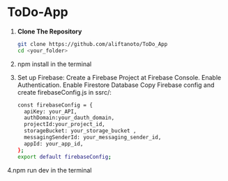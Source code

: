 # ToDo-App

1. **Clone The Repository**
   ```sh
   git clone https://github.com/aliftanoto/ToDo_App
   cd <your_folder>
2. npm install in the terminal
3. Set up Firebase:
   Create a Firebase Project at Firebase Console.
   Enable Authentication.
   Enable Firestore Database
   Copy Firebase config and create firebaseConfig.js in ssrc/:

   ```sh
   const firebaseConfig = {
     apiKey: your_API,
     authDomain:your_dauth_domain,
     projectId:your_project_id,
     storageBucket: your_storage_bucket ,
     messagingSenderId: your_messaging_sender_id,
     appId: your_app_id,
   };
   export default firebaseConfig;
4.npm run dev in the terminal
   
